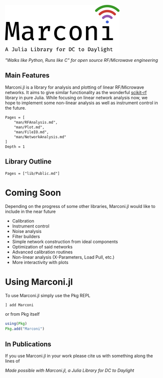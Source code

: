 ![Logo](assets/logo_full.svg)

*"Walks like Python, Runs like C" for open source RF/Microwave engineering*

## Main Features
Marconi.jl is a library for analysis and plotting of linear RF/Microwave networks.
It aims to give similar functionality as the wonderful [scikit-rf](https://scikit-rf-web.readthedocs.io/)
library in pure Julia. While focusing on linear network analysis now, we hope to implement some non-linear analysis
as well as instrument control in the future.

```@contents
Pages = [
    "man/RFAnalysis.md",
    "man/Plot.md",
    "man/FileIO.md",
    "man/NetworkAnalysis.md"
]
Depth = 1
```

## Library Outline

```@contents
Pages = ["lib/Public.md"]
```

# Coming Soon
Depending on the progress of some other libraries, Marconi.jl would like to include
in the near future
* Calibration
* Instrument control
* Noise analysis
* Filter builders
* Simple network construction from ideal components
* Optimization of said networks
* Advanced calibration routines
* Non-linear analysis (X-Parameters, Load Pull, etc.)
* More interactivity with plots

# Using Marconi.jl
To use Marconi.jl simply use the Pkg REPL
```julia
] add Marconi
```
or from Pkg itself
```julia
using(Pkg)
Pkg.add("Marconi")
```

## In Publications
If you use Marconi.jl in your work please cite us with something along the lines of

*Made possible with Marconi.jl, a Julia Library for DC to Daylight*
